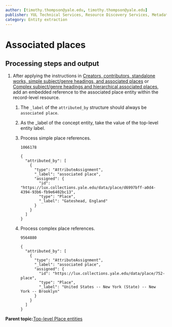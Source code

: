 ```yaml
---
author: [timothy.thompson@yale.edu, timothy.thompson@yale.edu]
publisher: YUL Technical Services, Resource Discovery Services, Metadata Services Unit
category: Entity extraction
---
```


# Associated places

## Processing steps and output

1.  After applying the instructions in [Creators, contributors, standalone works, simple subject/genre headings, and associated places](../tasks/concepts/simple_subject_headings.md) or [Complex subject/genre headings and hierarchical associated places](../tasks/concepts/complex_subject_headings.md), add an embedded reference to the associated place entity within the record-level resource.

    1.  The `_label` of the `attributed_by` structure should always be `associated place`.

    2.  As the \_label of the concept entity, take the value of the top-level entity label.

    3.  Process simple place references.

        `1066178`

        ```
        {
          "attributed_by": [
            {
              "type": "AttributeAssignment",
              "_label": "associated place",
              "assigned": {
                "id": "https://lux.collections.yale.edu/data/place/d6997bff-a0d4-4394-93b6-fb9e6402bc13",
                "type": "Place",
                "_label": "Gateshead, England"
              }
            }
          ]
        }
        ```

    4.  Process complex place references.

        `9564880`

        ```
        {
          "attributed_by": [
            {
              "type": "AttributeAssignment",
              "_label": "associated place",
              "assigned": {
                "id": "https://lux.collections.yale.edu/data/place/752-place",
                "type": "Place",
                "_label": "United States -- New York (State) -- New York -- Brooklyn"
              }
            }
          ]
        }
        ```


**Parent topic:**[Top-level Place entities](../concepts/top_level_place_entities.md)

